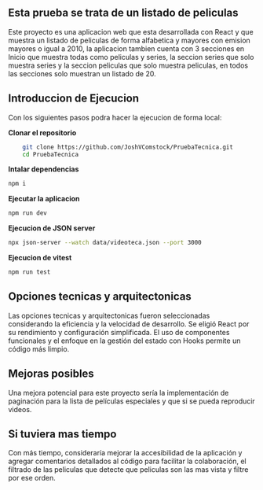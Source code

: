 
## Esta prueba se trata de un listado de peliculas
Este proyecto es una aplicacion web que esta desarrollada con React y que muestra un listado de peliculas de forma alfabetica y mayores con emision mayores o igual a 2010, la aplicacion tambien cuenta con 3 secciones en Inicio que muestra todas como peliculas y series, la seccion series que solo muestra series y la seccion peliculas que solo muestra peliculas, en todos las secciones solo muestran un listado de 20.

## Introduccion de Ejecucion

Con los siguientes pasos podra hacer la ejecucion de forma local:

**Clonar el repositorio**
```bash
    git clone https://github.com/JoshVComstock/PruebaTecnica.git
    cd PruebaTecnica
```
**Intalar dependencias**
```bash
npm i
```
**Ejecutar la aplicacion**
```bash
npm run dev
```
**Ejecucion de JSON server**
```bash
npx json-server --watch data/videoteca.json --port 3000
```
**Ejecucion de vitest**
```bash
npm run test
```
## Opciones tecnicas y arquitectonicas
Las opciones tecnicas y arquitectonicas fueron seleccionadas considerando la eficiencia y la velocidad de desarrollo. Se eligió React por su rendimiento y configuración simplificada. El uso de componentes funcionales y el enfoque en la gestión del estado con Hooks permite un código más limpio.

## Mejoras posibles
Una mejora potencial para este proyecto sería la implementación de paginación para la lista de películas especiales y que si se pueda reproducir videos.

## Si tuviera mas tiempo
Con más tiempo, consideraría mejorar la accesibilidad de la aplicación y agregar comentarios detallados al código para facilitar la colaboración, el filtrado de las peliculas que detecte que peliculas son las mas vista y filtre por ese orden.
